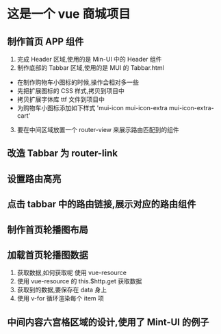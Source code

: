 # 这是一个 vue 商城项目

## 制作首页 APP 组件

1. 完成 Header 区域,使用的是 Min-UI 中的 Header 组件
2. 制作底部的 Tabbar 区域,使用的是 MUI 的 Tabbar.html

- 在制作购物车小图标的时候,操作会相对多一些
- 先把扩展图标的 CSS 样式,拷贝到项目中
- 拷贝扩展字体库 ttf 文件到项目中
- 为购物车小图标添加如下样式 'mui-icon mui-icon-extra mui-icon-extra-cart'

3. 要在中间区域放置一个 router-view 来展示路由匹配到的组件

## 改造 Tabbar 为 router-link

## 设置路由高亮

## 点击 tabbar 中的路由链接,展示对应的路由组件

## 制作首页轮播图布局

## 加载首页轮播图数据

1. 获取数据,如何获取呢 使用 vue-resource
2. 使用 vue-resource 的 this.\$http.get 获取数据
3. 获取到的数据,要保存在 data 身上
4. 使用 v-for 循环渲染每个 item 项

## 中间内容六宫格区域的设计,使用了 Mint-UI 的例子
